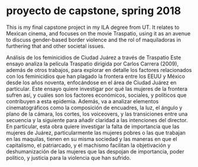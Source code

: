 # proyecto de capstone, spring 2018
This is my final capstone project in my ILA degree from UT.  It relates to Mexican
cinema, and focuses on the movie Traspatio, using it as an avenue to discuss
gender-based border violence and the rol of maquiladoras in furthering that
and other societal issues. 

Análisis de los feminicidios de Ciudad Juárez a través de Traspatio
  Este ensayo analiza la película Traspatio dirigida por Carlos Carrera (2009), 
además de otros trabajos, para explorar en detalle los factores relacionados con 
los feminicidios que han plagado la frontera entre los EEUU y México desde los 
años noventa, enfocándose en el área de Ciudad Juárez en particular.  Este ensayo 
quiere investigar por qué las mujeres de la frontera sufren así, y cuáles son los 
factores económicos, sociales, y políticos que contribuyen a esta epidemia.  Además, 
va a analizar elementos cinematográficos como la composición de encuadres, la luz, 
el ángulo y plano de la cámara, los cortes, los voiceovers, y las transiciones 
entre una secuencia y la siguiente para añadir claridad a las intenciones del 
director.  En particular, esta obra quiere investigar la falta de importancia que 
las mujeres de Juárez, particularmente las mujeres pobres o las que trabajan en las 
maquilas, tienen en su misma sociedad y las maneras en que el capitalismo, el 
patriarcado, y el machismo facilitan la objetivación y deshumanización de las mujeres 
que las despojan de importancia, poder político, y justicia para la violencia que han sufrido.
